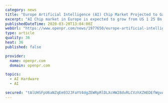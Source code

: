 ```yaml
---
category: news
title: "Europe Artificial Intelligence (AI) Chip Market Projected to Garner Significant Revenues By 2027"
excerpt: "AI Chip market in Europe is expected to grow from US 1 25 Bn in 2018 to US 16 04 Bn by the year 2027 with a CAGR of 33 0 from the year 2020 to 2027 The considerable investments"
publishedDateTime: 2020-03-20T13:04:00Z
webUrl: "https://www.openpr.com/news/1977650/europe-artificial-intelligence-ai-chip-market-projected"
type: article
quality: 36
heat: 36
published: false

provider:
  name: openpr.com
  domain: openpr.com

topics:
  - AI Hardware
  - AI

secured: "tAlUHSFpU6aNZqEm932JFaYV4dgZEWRpRlDLXcHW28dvRLCVzhXZHEDEfWgvAAIpVRLA40QSQOn8MnXNXBYGF4KuE3WAR1DUBvZFZI3noQJVwhxGfSOwJc+5rlDo073pADtJrQVXZphjaM8Wj0jJKO7qW2L0UsT2V31PRhhNRzih+2DSq7nSriMnKcLWoKzqK2XRNdSTtdUGRcKDD/5ilsoUFNHgxJDcS0MUo+QbGsKZNG/0GeEuWY9dz504CIaV21oyT1amh7h5UEjp3PfCEkEwft7ulALJNnWlwVkD1PnXthqTIZPktbV9its2F37k0YBaD3gipWGixeAaAGfZv4rUmnK1fEWilOFcujDwBSi3FjEgSda0EROVkT5aj5wZGbFYUgDLH8NZhOM1nzSqlQ0nhefYTqlIcN9LIhJbetmpxrm9YMuXAsKaSg4ldF0FbITgcwoJeKqbyDw+T5Lk+igoWuPwy/krcqClqxIxoUc=;KoiicnTJiVcQ9BdIxj9L+A=="
---
```



